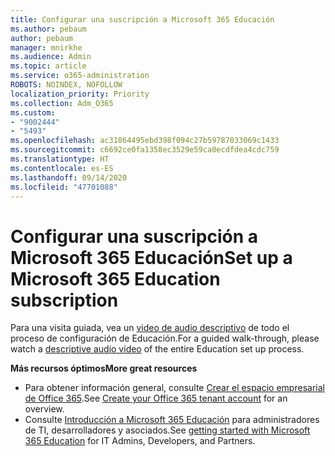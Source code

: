 ```yaml
---
title: Configurar una suscripción a Microsoft 365 Educación
ms.author: pebaum
author: pebaum
manager: mnirkhe
ms.audience: Admin
ms.topic: article
ms.service: o365-administration
ROBOTS: NOINDEX, NOFOLLOW
localization_priority: Priority
ms.collection: Adm_O365
ms.custom:
- "9002444"
- "5493"
ms.openlocfilehash: ac31864495ebd398f094c27b59787033069c1433
ms.sourcegitcommit: c6692ce0fa1358ec3529e59ca0ecdfdea4cdc759
ms.translationtype: HT
ms.contentlocale: es-ES
ms.lasthandoff: 09/14/2020
ms.locfileid: "47701088"
---
```

# <a name="set-up-a-microsoft-365-education-subscription"></a><span data-ttu-id="0707b-102">Configurar una suscripción a Microsoft 365 Educación</span><span class="sxs-lookup"><span data-stu-id="0707b-102">Set up a Microsoft 365 Education subscription</span></span>

<span data-ttu-id="0707b-103">Para una visita guiada, vea un [video de audio descriptivo](https://aka.ms/M365EduSetup) de todo el proceso de configuración de Educación.</span><span class="sxs-lookup"><span data-stu-id="0707b-103">For a guided walk-through, please watch a [descriptive audio video](https://aka.ms/M365EduSetup) of the entire Education set up process.</span></span>

<span data-ttu-id="0707b-104">**Más recursos óptimos**</span><span class="sxs-lookup"><span data-stu-id="0707b-104">**More great resources**</span></span>

- <span data-ttu-id="0707b-105">Para obtener información general, consulte [Crear el espacio empresarial de Office 365](https://docs.microsoft.com/microsoft-365/education/deploy/create-your-office-365-tenant).</span><span class="sxs-lookup"><span data-stu-id="0707b-105">See [Create your Office 365 tenant account](https://docs.microsoft.com/microsoft-365/education/deploy/create-your-office-365-tenant) for an overview.</span></span>
- <span data-ttu-id="0707b-106">Consulte [Introducción a Microsoft 365 Educación](https://docs.microsoft.com/education/) para administradores de TI, desarrolladores y asociados.</span><span class="sxs-lookup"><span data-stu-id="0707b-106">See [getting started with Microsoft 365 Education](https://docs.microsoft.com/education/) for IT Admins, Developers, and Partners.</span></span>